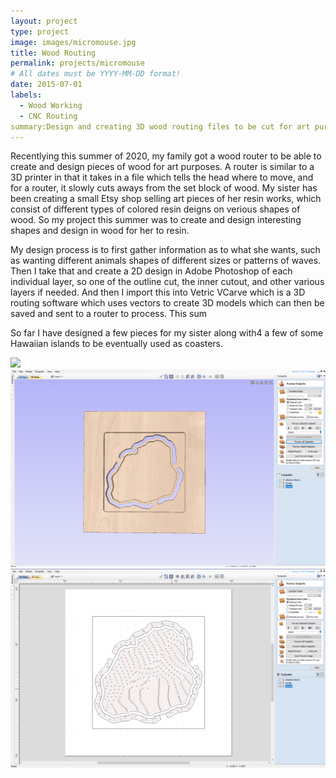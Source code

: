 ```yaml
---
layout: project
type: project
image: images/micromouse.jpg
title: Wood Routing
permalink: projects/micromouse
# All dates must be YYYY-MM-DD format!
date: 2015-07-01
labels:
  - Wood Working
  - CNC Routing
summary:Design and creating 3D wood routing files to be cut for art purposes. 
---
```


Recentlying this summer of 2020, my family got a wood router to be able to create and design pieces of wood for art purposes.  A router is similar to a 3D printer in that it takes in a file which tells the head where to move, and for a router, it slowly cuts aways from the set block of wood.  My sister has been creating a small Etsy shop selling art pieces of her resin works,  which consist of different types of colored resin deigns on verious shapes of wood. So my project this summer was to create and design interesting shapes and design in wood for her to resin.

My design process is to first gather information as to what she wants, such as wanting different animals shapes of different sizes or patterns of waves. Then I take that and create a 2D design in Adobe Photoshop of each individual layer, so one of the outline cut, the inner cutout, and other various layers if needed. And then I import this into Vetric VCarve which is a 3D routing software which uses vectors to create 3D models which can then be saved and sent to a router to process. This sum

So far I have designed a few pieces for my sister along with4 a few of some Hawaiian islands to be eventually used as coasters. 

<div class="ui small rounded images">
  <img class="ui image" src="../images/layerWave.png">
  <img class="ui image" src="../images/kauaiCoaster.png">
  <img class="ui image" src="../images/kauaiCoaster_toolpaths.png">
</div>
